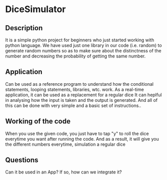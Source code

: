 # DiceSimulator
## Description 
It is a simple python project for beginners who just started working with python language. We have used just one library in our code (i.e. random) to generate random numbers so as to make sure about the distinctness of the number and decreasing the probability of getting the same number.

## Application 
Can be used as a reference program to understand how the conditional statements, looping statements, libraries, wtc. work.
As a real-time application, it can be used as a replacement for a regular dice 
It can heplful in analysing how the input is taken and the output is generated.
    And all of this can be done with very simple and a basic set of instructions..
   
## Working of the code
When you use the given code, you just have to tap "y" to roll the dice everytime you want after running the code. And as a result, it will give you the different numbers everytime, simulation a regular dice

## Questions
Can it be used in an App? If so, how can we integrate it?
